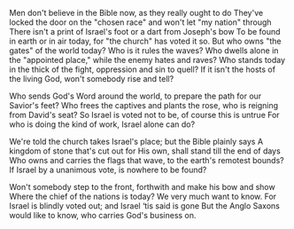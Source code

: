 Men don't believe in the Bible now, as they really ought to do
They've locked the door on the "chosen race" and won't let "my nation" through
There isn't a print of Israel's foot or a dart from Joseph's bow
To be found in earth or in air today, for "the church" has voted it so.
But who owns "the gates" of the world today?  Who is it rules the waves?
Who dwells alone in the "appointed place," while the enemy hates and raves?
Who stands today in the thick of the fight, oppression and sin to quell?
If it isn't the hosts of the living God, won't somebody rise and tell?

Who sends God's Word around the world, to prepare the path for our Savior's feet?
Who frees the captives and plants the rose, who is reigning from David's seat?
So Israel is voted not to be, of course this is untrue
For who is doing the kind of work, Israel alone can do? 

We're told the church takes Israel's place; but the Bible plainly says
A kingdom of stone that's cut out for His own, shall stand till the end of days
Who owns and carries the flags that wave, to the earth's remotest bounds?
If Israel by a unanimous vote, is nowhere to be found? 

Won't somebody step to the front, forthwith and make his bow and show
Where the chief of the nations is today?  We very much want to know.
For Israel is blindly voted out; and Israel ‘tis said is gone
But the Anglo Saxons would like to know, who carries God's business on.